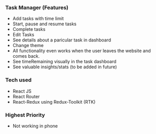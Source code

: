 ### Task Manager (Features)

- Add tasks with time limit
- Start, pause and resume tasks
- Complete tasks
- Edit Tasks
- See details about a paricular task in dashboard
- Change theme
- All functionality even works when the user leaves the website and comes back.
- See timeRemaining visually in the task dashboard
- See valuable insights/stats (to be added in future)

### Tech used

- React JS
- React Router
- React-Redux using Redux-Toolkit (RTK)

### Highest Priority

- Not working in phone